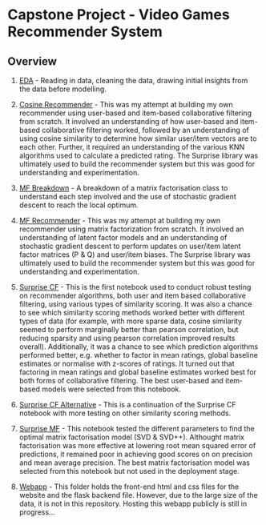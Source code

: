 # Capstone Project - Video Games Recommender System

## Overview

1. [EDA](https://github.com/samdarmali/GA-DSI-6/blob/master/VGRecommender/EDA.ipynb) - Reading in data, cleaning the data, drawing initial insights from the data before modelling.

2. [Cosine Recommender](https://github.com/samdarmali/GA-DSI-6/blob/master/VGRecommender/Cosine_Recommender.ipynb) - This was my attempt at building my own recommender using user-based and item-based collaborative filtering from scratch. It involved an understanding of how user-based and item-based collaborative filtering worked, followed by an understanding of using cosine similarity to determine how similar user/item vectors are to each other. Further, it required an understanding of the various KNN algorithms used to calculate a predicted rating. The Surprise library was ultimately used to build the recommender system but this was good for understanding and experimentation.

3. [MF Breakdown](https://github.com/samdarmali/GA-DSI-6/blob/master/VGRecommender/MF_Breakdown.ipynb) - A breakdown of a matrix factorisation class to understand each step involved and the use of stochastic gradient descent to reach the local optimum.

4. [MF Recommender](https://github.com/samdarmali/GA-DSI-6/blob/master/VGRecommender/MF_Recommender.ipynb) - This was my attempt at building my own recommender using matrix factorization from scratch. It involved an understanding of latent factor models and an understanding of stochastic gradient descent to perform updates on user/item latent factor matrices (P & Q) and user/item biases. The Surprise library was ultimately used to build the recommender system but this was good for understanding and experimentation.

5. [Surprise CF](https://github.com/samdarmali/GA-DSI-6/blob/master/VGRecommender/Surprise_CF.ipynb) - This is the first notebook used to conduct robust testing on recommender algorithms, both user and item based collaborative filtering, using various types of similarity scoring. It was also a chance to see which similarity scoring methods worked better with different types of data (for example, with more sparse data, cosine similarity seemed to perform marginally better than pearson correlation, but reducing sparsity and using pearson correlation improved results overall). Additionally, it was a chance to see which prediction algorithms performed better, e.g. whether to factor in mean ratings, global baseline estimates or normalise with z-scores of ratings. It turned out that factoring in mean ratings and global baseline estimates worked best for both forms of collaborative filtering. The best user-based and item-based models were selected from this notebook.

6. [Surprise CF Alternative](https://github.com/samdarmali/GA-DSI-6/blob/master/VGRecommender/Surprise_CF_Alternative.ipynb) - This is a continuation of the Surprise CF notebook with more testing on other similarity scoring methods. 

7. [Surprise MF](https://github.com/samdarmali/GA-DSI-6/blob/master/VGRecommender/Surprise_MF.ipynb) - This notebook tested the different parameters to find the optimal matrix factorisation model (SVD & SVD++). Althought matrix factorisation was more effective at lowering root mean squared error of predictions, it remained poor in achieving good scores on on precision and mean average precision. The best matrix factorisation model was selected from this notebook but not used in the deployment stage.

8. [Webapp](https://github.com/samdarmali/GA-DSI-6/tree/master/VGRecommender/webapp) - This folder holds the front-end html and css files for the website and the flask backend file. However, due to the large size of the data, it is not in this repository. Hosting this webapp publicly is still in progress...

